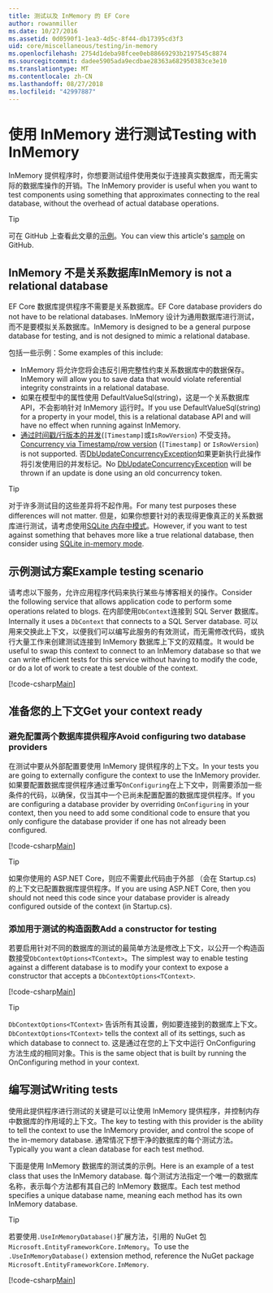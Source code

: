 ```yaml
---
title: 测试以及 InMemory 的 EF Core
author: rowanmiller
ms.date: 10/27/2016
ms.assetid: 0d0590f1-1ea3-4d5c-8f44-db17395cd3f3
uid: core/miscellaneous/testing/in-memory
ms.openlocfilehash: 2754d1deba98fcee0eb88669293b2197545c8874
ms.sourcegitcommit: dadee5905ada9ecdbae28363a682950383ce3e10
ms.translationtype: MT
ms.contentlocale: zh-CN
ms.lasthandoff: 08/27/2018
ms.locfileid: "42997887"
---
```

# <a name="testing-with-inmemory"></a><span data-ttu-id="45284-102">使用 InMemory 进行测试</span><span class="sxs-lookup"><span data-stu-id="45284-102">Testing with InMemory</span></span>

<span data-ttu-id="45284-103">InMemory 提供程序时，你想要测试组件使用类似于连接真实数据库，而无需实际的数据库操作的开销。</span><span class="sxs-lookup"><span data-stu-id="45284-103">The InMemory provider is useful when you want to test components using something that approximates connecting to the real database, without the overhead of actual database operations.</span></span>

> [!TIP]  
> <span data-ttu-id="45284-104">可在 GitHub 上查看此文章的[示例](https://github.com/aspnet/EntityFramework.Docs/tree/master/samples/core/Miscellaneous/Testing)。</span><span class="sxs-lookup"><span data-stu-id="45284-104">You can view this article's [sample](https://github.com/aspnet/EntityFramework.Docs/tree/master/samples/core/Miscellaneous/Testing) on GitHub.</span></span>

## <a name="inmemory-is-not-a-relational-database"></a><span data-ttu-id="45284-105">InMemory 不是关系数据库</span><span class="sxs-lookup"><span data-stu-id="45284-105">InMemory is not a relational database</span></span>

<span data-ttu-id="45284-106">EF Core 数据库提供程序不需要是关系数据库。</span><span class="sxs-lookup"><span data-stu-id="45284-106">EF Core database providers do not have to be relational databases.</span></span> <span data-ttu-id="45284-107">InMemory 设计为通用数据库进行测试，而不是要模拟关系数据库。</span><span class="sxs-lookup"><span data-stu-id="45284-107">InMemory is designed to be a general purpose database for testing, and is not designed to mimic a relational database.</span></span>

<span data-ttu-id="45284-108">包括一些示例：</span><span class="sxs-lookup"><span data-stu-id="45284-108">Some examples of this include:</span></span>

* <span data-ttu-id="45284-109">InMemory 将允许您将会违反引用完整性约束关系数据库中的数据保存。</span><span class="sxs-lookup"><span data-stu-id="45284-109">InMemory will allow you to save data that would violate referential integrity constraints in a relational database.</span></span>
* <span data-ttu-id="45284-110">如果在模型中的属性使用 DefaultValueSql(string)，这是一个关系数据库 API，不会影响针对 InMemory 运行时。</span><span class="sxs-lookup"><span data-stu-id="45284-110">If you use DefaultValueSql(string) for a property in your model, this is a relational database API and will have no effect when running against InMemory.</span></span>
* <span data-ttu-id="45284-111">[通过时间戳/行版本的并发](xref:core/modeling/concurrency#timestamprow-version)(`[Timestamp]`或`IsRowVersion`) 不受支持。</span><span class="sxs-lookup"><span data-stu-id="45284-111">[Concurrency via Timestamp/row version](xref:core/modeling/concurrency#timestamprow-version) (`[Timestamp]` or `IsRowVersion`) is not supported.</span></span> <span data-ttu-id="45284-112">否[DbUpdateConcurrencyException](https://docs.microsoft.com/dotnet/api/microsoft.entityframeworkcore.dbupdateconcurrencyexception)如果更新执行此操作将引发使用旧的并发标记。</span><span class="sxs-lookup"><span data-stu-id="45284-112">No [DbUpdateConcurrencyException](https://docs.microsoft.com/dotnet/api/microsoft.entityframeworkcore.dbupdateconcurrencyexception) will be thrown if an update is done using an old concurrency token.</span></span>

> [!TIP]  
> <span data-ttu-id="45284-113">对于许多测试目的这些差异将不起作用。</span><span class="sxs-lookup"><span data-stu-id="45284-113">For many test purposes these differences will not matter.</span></span> <span data-ttu-id="45284-114">但是，如果你想要针对的表现得更像真正的关系数据库进行测试，请考虑使用[SQLite 内存中模式](sqlite.md)。</span><span class="sxs-lookup"><span data-stu-id="45284-114">However, if you want to test against something that behaves more like a true relational database, then consider using [SQLite in-memory mode](sqlite.md).</span></span>

## <a name="example-testing-scenario"></a><span data-ttu-id="45284-115">示例测试方案</span><span class="sxs-lookup"><span data-stu-id="45284-115">Example testing scenario</span></span>

<span data-ttu-id="45284-116">请考虑以下服务，允许应用程序代码来执行某些与博客相关的操作。</span><span class="sxs-lookup"><span data-stu-id="45284-116">Consider the following service that allows application code to perform some operations related to blogs.</span></span> <span data-ttu-id="45284-117">在内部使用`DbContext`连接到 SQL Server 数据库。</span><span class="sxs-lookup"><span data-stu-id="45284-117">Internally it uses a `DbContext` that connects to a SQL Server database.</span></span> <span data-ttu-id="45284-118">可以用来交换此上下文，以便我们可以编写此服务的有效测试，而无需修改代码，或执行大量工作来创建测试连接到 InMemory 数据库上下文的双精度。</span><span class="sxs-lookup"><span data-stu-id="45284-118">It would be useful to swap this context to connect to an InMemory database so that we can write efficient tests for this service without having to modify the code, or do a lot of work to create a test double of the context.</span></span>

[!code-csharp[Main](../../../../samples/core/Miscellaneous/Testing/BusinessLogic/BlogService.cs)]

## <a name="get-your-context-ready"></a><span data-ttu-id="45284-119">准备您的上下文</span><span class="sxs-lookup"><span data-stu-id="45284-119">Get your context ready</span></span>

### <a name="avoid-configuring-two-database-providers"></a><span data-ttu-id="45284-120">避免配置两个数据库提供程序</span><span class="sxs-lookup"><span data-stu-id="45284-120">Avoid configuring two database providers</span></span>

<span data-ttu-id="45284-121">在测试中要从外部配置要使用 InMemory 提供程序的上下文。</span><span class="sxs-lookup"><span data-stu-id="45284-121">In your tests you are going to externally configure the context to use the InMemory provider.</span></span> <span data-ttu-id="45284-122">如果要配置数据库提供程序通过重写`OnConfiguring`在上下文中，则需要添加一些条件的代码，以确保，仅当其中一个已尚未配置配置的数据库提供程序。</span><span class="sxs-lookup"><span data-stu-id="45284-122">If you are configuring a database provider by overriding `OnConfiguring` in your context, then you need to add some conditional code to ensure that you only configure the database provider if one has not already been configured.</span></span>

[!code-csharp[Main](../../../../samples/core/Miscellaneous/Testing/BusinessLogic/BloggingContext.cs#OnConfiguring)]

> [!TIP]  
> <span data-ttu-id="45284-123">如果你使用的 ASP.NET Core，则应不需要此代码由于外部 （会在 Startup.cs) 的上下文已配置数据库提供程序。</span><span class="sxs-lookup"><span data-stu-id="45284-123">If you are using ASP.NET Core, then you should not need this code since your database provider is already configured outside of the context (in Startup.cs).</span></span>

### <a name="add-a-constructor-for-testing"></a><span data-ttu-id="45284-124">添加用于测试的构造函数</span><span class="sxs-lookup"><span data-stu-id="45284-124">Add a constructor for testing</span></span>

<span data-ttu-id="45284-125">若要启用针对不同的数据库的测试的最简单方法是修改上下文，以公开一个构造函数接受`DbContextOptions<TContext>`。</span><span class="sxs-lookup"><span data-stu-id="45284-125">The simplest way to enable testing against a different database is to modify your context to expose a constructor that accepts a `DbContextOptions<TContext>`.</span></span>

[!code-csharp[Main](../../../../samples/core/Miscellaneous/Testing/BusinessLogic/BloggingContext.cs#Constructors)]

> [!TIP]  
> <span data-ttu-id="45284-126">`DbContextOptions<TContext>` 告诉所有其设置，例如要连接到的数据库上下文。</span><span class="sxs-lookup"><span data-stu-id="45284-126">`DbContextOptions<TContext>` tells the context all of its settings, such as which database to connect to.</span></span> <span data-ttu-id="45284-127">这是通过在您的上下文中运行 OnConfiguring 方法生成的相同对象。</span><span class="sxs-lookup"><span data-stu-id="45284-127">This is the same object that is built by running the OnConfiguring method in your context.</span></span>

## <a name="writing-tests"></a><span data-ttu-id="45284-128">编写测试</span><span class="sxs-lookup"><span data-stu-id="45284-128">Writing tests</span></span>

<span data-ttu-id="45284-129">使用此提供程序进行测试的关键是可以让使用 InMemory 提供程序，并控制内存中数据库的作用域的上下文。</span><span class="sxs-lookup"><span data-stu-id="45284-129">The key to testing with this provider is the ability to tell the context to use the InMemory provider, and control the scope of the in-memory database.</span></span> <span data-ttu-id="45284-130">通常情况下想干净的数据库的每个测试方法。</span><span class="sxs-lookup"><span data-stu-id="45284-130">Typically you want a clean database for each test method.</span></span>

<span data-ttu-id="45284-131">下面是使用 InMemory 数据库的测试类的示例。</span><span class="sxs-lookup"><span data-stu-id="45284-131">Here is an example of a test class that uses the InMemory database.</span></span> <span data-ttu-id="45284-132">每个测试方法指定一个唯一的数据库名称，表示每个方法都有其自己的 InMemory 数据库。</span><span class="sxs-lookup"><span data-stu-id="45284-132">Each test method specifies a unique database name, meaning each method has its own InMemory database.</span></span>

>[!TIP]
> <span data-ttu-id="45284-133">若要使用`.UseInMemoryDatabase()`扩展方法，引用的 NuGet 包`Microsoft.EntityFrameworkCore.InMemory`。</span><span class="sxs-lookup"><span data-stu-id="45284-133">To use the `.UseInMemoryDatabase()` extension method, reference the NuGet package `Microsoft.EntityFrameworkCore.InMemory`.</span></span>

[!code-csharp[Main](../../../../samples/core/Miscellaneous/Testing/TestProject/InMemory/BlogServiceTests.cs)]
